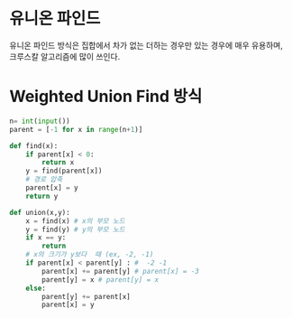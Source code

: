 # 유니온 파인드

유니온 파인드 방식은 집합에서 차가 없는 더하는 경우만 있는 경우에 매우 유용하며,  
크루스칼 알고리즘에 많이 쓰인다.

# Weighted Union Find 방식
``` python
n= int(input())
parent = [-1 for x in range(n+1)]

def find(x):
    if parent[x] < 0:
        return x
    y = find(parent[x])
    # 경로 압축
    parent[x] = y
    return y

def union(x,y):
    x = find(x) # x의 부모 노드
    y = find(y) # y의 부모 노드
    if x == y:
        return
    # x의 크기가 y보다  때 (ex, -2, -1)
    if parent[x] < parent[y] : #  -2 -1
        parent[x] += parent[y] # parent[x] = -3
        parent[y] = x # parent[y] = x
    else:
        parent[y] += parent[x]
        parent[x] = y
```
